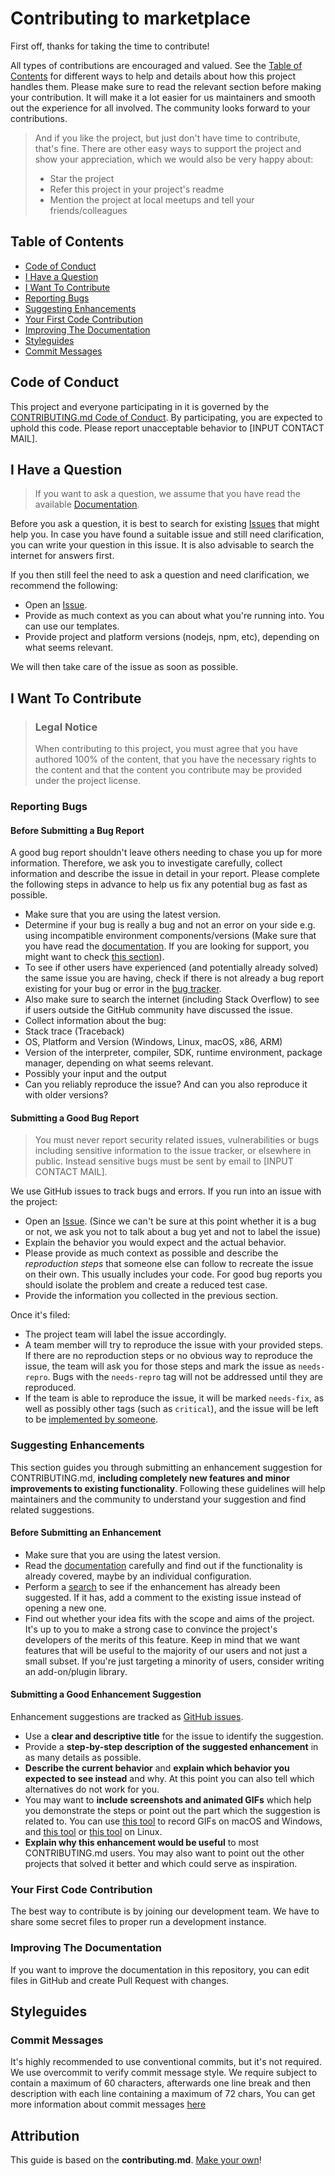 # Contributing to marketplace

First off, thanks for taking the time to contribute!

All types of contributions are encouraged and valued.
See the [Table of Contents](#table-of-contents)
for different ways to help and details about how this project handles them.
Please make sure to read the relevant section before making your contribution.
It will make it a lot easier for us maintainers and smooth out the experience
for all involved. The community looks forward to your contributions.

> And if you like the project, but just don't have time to contribute,
> that's fine. There are other easy ways to support the project and
> show your appreciation, which we would also be very happy about:
>
> - Star the project
> - Refer this project in your project's readme
> - Mention the project at local meetups and tell your friends/colleagues

## Table of Contents

- [Code of Conduct](#code-of-conduct)
- [I Have a Question](#i-have-a-question)
- [I Want To Contribute](#i-want-to-contribute)
- [Reporting Bugs](#reporting-bugs)
- [Suggesting Enhancements](#suggesting-enhancements)
- [Your First Code Contribution](#your-first-code-contribution)
- [Improving The Documentation](#improving-the-documentation)
- [Styleguides](#styleguides)
- [Commit Messages](#commit-messages)

## Code of Conduct

This project and everyone participating in it is governed by the
[CONTRIBUTING.md Code of Conduct](blob/master/CODE_OF_CONDUCT.md).
By participating, you are expected to uphold this code.
Please report unacceptable behavior to [INPUT CONTACT MAIL].

## I Have a Question

> If you want to ask a question, we assume that you have read the available [Documentation](blob/master/README.md).

Before you ask a question, it is best to search
for existing [Issues](/issues) that might help you.
In case you have found a suitable issue and still need clarification,
you can write your question in this issue. It is also advisable to search
the internet for answers first.

If you then still feel the need to ask a question and need clarification,
we recommend the following:

- Open an [Issue](/issues/new).
- Provide as much context as you can about what you're running into.
  You can use our templates.
- Provide project and platform versions (nodejs, npm, etc),
  depending on what seems relevant.

We will then take care of the issue as soon as possible.

## I Want To Contribute

> ### Legal Notice
> When contributing to this project, you must agree that you have
> authored 100% of the content, that you have the necessary rights to
> the content and that the content you contribute may be provided
> under the project license.

### Reporting Bugs

#### Before Submitting a Bug Report

A good bug report shouldn't leave others needing to chase you up for more information.
Therefore, we ask you to investigate carefully,
collect information and describe the issue in detail in your report.
Please complete the following steps in advance to help us fix any
potential bug as fast as possible.

- Make sure that you are using the latest version.
- Determine if your bug is really a bug and not an error
  on your side e.g. using incompatible environment
  components/versions (Make sure that you have read the [documentation](blob/master/README.md).
  If you are looking for support, you might want to check [this section](#i-have-a-question)).
- To see if other users have experienced
  (and potentially already solved) the same issue you are having,
  check if there is not already a bug report existing for your bug
  or error in the [bug tracker](issues?q=label%3Abug).
- Also make sure to search the internet (including Stack Overflow) to see if users
  outside the GitHub community have discussed the issue.
- Collect information about the bug:
- Stack trace (Traceback)
- OS, Platform and Version (Windows, Linux, macOS, x86, ARM)
- Version of the interpreter, compiler, SDK, runtime environment,
  package manager, depending on what seems relevant.
- Possibly your input and the output
- Can you reliably reproduce the issue?
  And can you also reproduce it with older versions?

#### Submitting a Good Bug Report

> You must never report security related issues, vulnerabilities or bugs
> including sensitive information to the issue tracker, or elsewhere in public.
> Instead sensitive bugs must be sent by email to [INPUT CONTACT MAIL].

We use GitHub issues to track bugs and errors.
If you run into an issue with the project:

- Open an [Issue](/issues/new).
  (Since we can't be sure at this point whether it is a bug or not,
  we ask you not to talk about a bug yet and not to label the issue)
- Explain the behavior you would expect and the actual behavior.
- Please provide as much context as possible and describe
  the *reproduction steps* that someone else can follow to recreate
  the issue on their own. This usually includes your code.
  For good bug reports you should isolate the problem and create
  a reduced test case.
- Provide the information you collected in the previous section.

Once it's filed:

- The project team will label the issue accordingly.
- A team member will try to reproduce the issue with your provided steps.
  If there are no reproduction steps or no obvious way to reproduce the issue,
  the team will ask you for those steps and mark the issue as `needs-repro`.
  Bugs with the `needs-repro` tag will not be addressed until they are reproduced.
- If the team is able to reproduce the issue, it will be marked `needs-fix`,
  as well as possibly other tags (such as `critical`), and the issue will
  be left to be [implemented by someone](#your-first-code-contribution).

### Suggesting Enhancements

This section guides you through submitting an enhancement suggestion for CONTRIBUTING.md,
**including completely new features and minor improvements to existing functionality**.
Following these guidelines will help maintainers and the community to understand
your suggestion and find related suggestions.

#### Before Submitting an Enhancement

- Make sure that you are using the latest version.
- Read the [documentation](blob/master/README.md) carefully
  and find out if the functionality is already covered,
  maybe by an individual configuration.
- Perform a [search](/issues) to see if the enhancement has already been suggested.
  If it has, add a comment to the existing issue instead of opening a new one.
- Find out whether your idea fits with the scope and aims of the project.
  It's up to you to make a strong case to convince the project's developers
  of the merits of this feature. Keep in mind that we want features that will be
  useful to the majority of our users and not just a small subset.
  If you're just targeting a minority of users,
  consider writing an add-on/plugin library.

#### Submitting a Good Enhancement Suggestion

Enhancement suggestions are tracked as [GitHub issues](/issues).

- Use a **clear and descriptive title** for the issue to identify the suggestion.
- Provide a **step-by-step description of the suggested enhancement**
  in as many details as possible.
- **Describe the current behavior** and **explain which behavior
  you expected to see instead** and why. At this point you can also tell
  which alternatives do not work for you.
- You may want to **include screenshots and animated GIFs** which help you
  demonstrate the steps or point out the part which the suggestion is related to.
  You can use [this tool](https://www.cockos.com/licecap/)
  to record GIFs on macOS and Windows,
  and [this tool](https://github.com/colinkeenan/silentcast)
  or [this tool](https://github.com/GNOME/byzanz) on Linux.
- **Explain why this enhancement would be useful** to most CONTRIBUTING.md users.
  You may also want to point out the other projects that solved it better
  and which could serve as inspiration.

### Your First Code Contribution

The best way to contribute is by joining our development team.
We have to share some secret files to proper run a development instance.

### Improving The Documentation

If you want to improve the documentation in this repository,
you can edit files in GitHub and create Pull Request with changes.

## Styleguides

### Commit Messages

It's highly recommended to use conventional commits,
but it's not required.
We use overcommit to verify commit message style.
We require subject to contain a maximum of 60 characters,
afterwards one line break and then description with each line
containing a maximum of 72 chars,
You can get more information about commit messages
[here](https://gist.github.com/robertpainsi/b632364184e70900af4ab688decf6f53#file-commit-message-guidelines-md)

## Attribution

This guide is based on the **contributing.md**. [Make your own](https://contributing.md/)!
